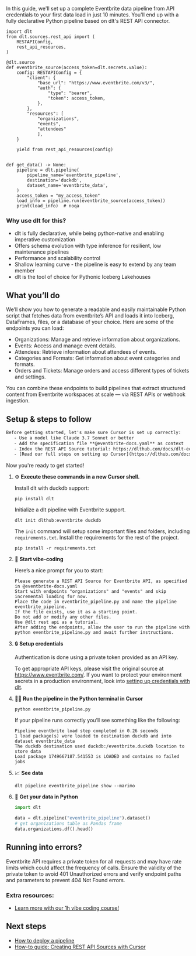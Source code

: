 In this guide, we'll set up a complete Eventbrite data pipeline from API credentials to your first data load in just 10 minutes. You'll end up with a fully declarative Python pipeline based on dlt's REST API connector.

```python-outcome
import dlt
from dlt.sources.rest_api import (
    RESTAPIConfig,
    rest_api_resources,
)

@dlt.source
def eventbrite_source(access_token=dlt.secrets.value):
    config: RESTAPIConfig = {
        "client": {
            "base_url": "https://www.eventbrite.com/v3/",
            "auth": {
                "type": "bearer",
                "token": access_token,
            },
        },
        "resources": [
            "organizations",
            "events",
            "attendees"
            ],
    }

    yield from rest_api_resources(config)


def get_data() -> None:
    pipeline = dlt.pipeline(
        pipeline_name='eventbrite_pipeline',
        destination='duckdb',
        dataset_name='eventbrite_data', 
    )
    access_token = "my_access_token"
    load_info = pipeline.run(eventbrite_source(access_token))
    print(load_info)  # noqa
```

### Why use dlt for this?

- dlt is fully declarative, while being python-native and enabling imperative customization
- Offers schema evolution with type inference for resilient, low maintenance pipelines
- Performance and scalability control
- Shallow learning curve - the pipeline is easy to extend by any team member
- dlt is the tool of choice for Pythonic Iceberg Lakehouses

## What you’ll do

We’ll show you how to generate a readable and easily maintainable Python script that fetches data from eventbrite’s API and loads it into Iceberg, DataFrames, files, or a database of your choice. Here are some of the endpoints you can load:

- Organizations: Manage and retrieve information about organizations.
- Events: Access and manage event details.
- Attendees: Retrieve information about attendees of events.
- Categories and Formats: Get information about event categories and formats.
- Orders and Tickets: Manage orders and access different types of tickets and settings.

You can combine these endpoints to build pipelines that extract structured content from Eventbrite workspaces at scale — via REST APIs or webhook ingestion.

## Setup & steps to follow

```default
Before getting started, let's make sure Cursor is set up correctly:
   - Use a model like Claude 3.7 Sonnet or better
   - Add the specification file **@eventbrite-docs.yaml** as context
   - Index the REST API Source tutorial: https://dlthub.com/docs/dlt-ecosystem/verified-sources/rest_api/ and add it to context as **@dlt rest api**
   - [Read our full steps on setting up Cursor](https://dlthub.com/docs/dlt-ecosystem/llm-tooling/cursor-restapi#23-configuring-cursor-with-documentation)
```

Now you're ready to get started! 

1. ⚙️ **Execute these commands in a new Cursor shell.**
    
    Install dlt with duckdb support:
    ```shell
    pip install dlt
    ```

    Initialize a dlt pipeline with Eventbrite support.
    ```shell
    dlt init dlthub:eventbrite duckdb
    ```

    The `init` command will setup some important files and folders, including `requirements.txt`. Install the requirements for the rest of the project.
    ```shell
    pip install -r requirements.txt
    ```
    
2. 🤠 **Start vibe-coding**
    
    Here’s a nice prompt for you to start: 
    
    ```prompt
    Please generate a REST API Source for Eventbrite API, as specified in @eventbrite-docs.yaml 
    Start with endpoints "organizations" and "events" and skip incremental loading for now. 
    Place the code in eventbrite_pipeline.py and name the pipeline eventbrite_pipeline. 
    If the file exists, use it as a starting point. 
    Do not add or modify any other files. 
    Use @dlt rest api as a tutorial. 
    After adding the endpoints, allow the user to run the pipeline with python eventbrite_pipeline.py and await further instructions.
    ```

    
3. 🔒 **Setup credentials** 
    
    Authentication is done using a private token provided as an API key.
    
    To get appropriate API keys, please visit the original source at https://www.eventbrite.com/.
    If you want to protect your environment secrets in a production environment, look into [setting up credentials with dlt](https://dlthub.com/docs/walkthroughs/add_credentials).
    
4. 🏃‍♀️ **Run the pipeline in the Python terminal in Cursor**
    
    ```shell
    python eventbrite_pipeline.py
    ```
    
    If your pipeline runs correctly you’ll see something like the following:
    
    ```shell
    Pipeline eventbrite load step completed in 0.26 seconds
    1 load package(s) were loaded to destination duckdb and into dataset eventbrite_data
    The duckdb destination used duckdb:/eventbrite.duckdb location to store data
    Load package 1749667187.541553 is LOADED and contains no failed jobs
    ```
    
5. 📈 **See data**
    
    ```shell
    dlt pipeline eventbrite_pipeline show --marimo
    ```
    
6. 🐍 **Get your data in Python**
    
    ```python
    import dlt

   data = dlt.pipeline("eventbrite_pipeline").dataset()
   # get organizations table as Pandas frame
   data.organizations.df().head()
    ```

## Running into errors?

Eventbrite API requires a private token for all requests and may have rate limits which could affect the frequency of calls. Ensure the validity of the private token to avoid 401 Unauthorized errors and verify endpoint paths and parameters to prevent 404 Not Found errors.

### Extra resources:

- [Learn more with our 1h vibe coding course!](https://www.youtube.com/watch?v=GGid70rnJuM)

## Next steps

- [How to deploy a pipeline](https://dlthub.com/docs/walkthroughs/deploy-a-pipeline)
- [How-to guide: Creating REST API Sources with Cursor](https://dlthub.com/docs/dlt-ecosystem/llm-tooling/cursor-restapi)